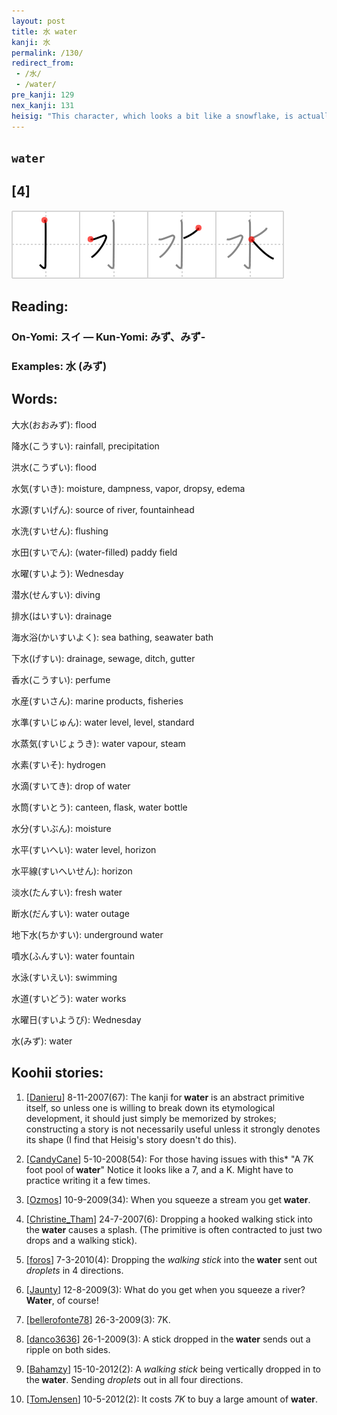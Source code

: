 ```yaml
---
layout: post
title: 水 water
kanji: 水
permalink: /130/
redirect_from:
 - /水/
 - /water/
pre_kanji: 129
nex_kanji: 131
heisig: "This character, which looks a bit like a snowflake, is actually a pictograph of <b>water</b>&nbsp;- not any particular body of water or movement of water, but simply the generic name for <b>water</b>. Should you have any difficulty remembering it, simply think of a <i>walking stick</i> being dropped vertically into the <b>water</b>, sending <i>droplets</i> out in all four directions. Then all you need to learn is how to write it in proper order."
---
```


## `water`

## [4]

<div class="stroke"><img src="../images/E6B0B4.png" /></div>

## Reading:

### On-Yomi: スイ &mdash; Kun-Yomi: みず、みず-

### Examples: 水 (みず)

## Words:

大水(おおみず): flood

降水(こうすい): rainfall, precipitation

洪水(こうずい): flood

水気(すいき): moisture, dampness, vapor, dropsy, edema

水源(すいげん): source of river, fountainhead

水洗(すいせん): flushing

水田(すいでん): (water-filled) paddy field

水曜(すいよう): Wednesday

潜水(せんすい): diving

排水(はいすい): drainage

海水浴(かいすいよく): sea bathing, seawater bath

下水(げすい): drainage, sewage, ditch, gutter

香水(こうすい): perfume

水産(すいさん): marine products, fisheries

水準(すいじゅん): water level, level, standard

水蒸気(すいじょうき): water vapour, steam

水素(すいそ): hydrogen

水滴(すいてき): drop of water

水筒(すいとう): canteen, flask, water bottle

水分(すいぶん): moisture

水平(すいへい): water level, horizon

水平線(すいへいせん): horizon

淡水(たんすい): fresh water

断水(だんすい): water outage

地下水(ちかすい): underground water

噴水(ふんすい): water fountain

水泳(すいえい): swimming

水道(すいどう): water works

水曜日(すいようび): Wednesday

水(みず): water

## Koohii stories:

1) [<a href="http://kanji.koohii.com/profile/Danieru">Danieru</a>] 8-11-2007(67): The kanji for<strong> water</strong> is an abstract primitive itself, so unless one is willing to break down its etymological development, it should just simply be memorized by strokes; constructing a story is not necessarily useful unless it strongly denotes its shape (I find that Heisig&#039;s story doesn&#039;t do this). 

2) [<a href="http://kanji.koohii.com/profile/CandyCane">CandyCane</a>] 5-10-2008(54): For those having issues with this* &quot;A 7K foot pool of<strong> water</strong>&quot; Notice it looks like a 7, and a K. Might have to practice writing it a few times. 

3) [<a href="http://kanji.koohii.com/profile/Ozmos">Ozmos</a>] 10-9-2009(34): When you squeeze a stream you get<strong> water</strong>. 

4) [<a href="http://kanji.koohii.com/profile/Christine_Tham">Christine_Tham</a>] 24-7-2007(6): Dropping a hooked walking stick into the<strong> water</strong> causes a splash. (The primitive is often contracted to just two drops and a walking stick). 

5) [<a href="http://kanji.koohii.com/profile/foros">foros</a>] 7-3-2010(4): Dropping the <em>walking stick</em> into the<strong> water</strong> sent out <em>droplets</em> in 4 directions. 

6) [<a href="http://kanji.koohii.com/profile/Jaunty">Jaunty</a>] 12-8-2009(3): What do you get when you squeeze a river?<strong> Water</strong>, of course! 

7) [<a href="http://kanji.koohii.com/profile/bellerofonte78">bellerofonte78</a>] 26-3-2009(3): 7K. 

8) [<a href="http://kanji.koohii.com/profile/danco3636">danco3636</a>] 26-1-2009(3): A stick dropped in the<strong> water</strong> sends out a ripple on both sides. 

9) [<a href="http://kanji.koohii.com/profile/Bahamzy">Bahamzy</a>] 15-10-2012(2): A <em>walking stick</em> being vertically dropped in to the<strong> water</strong>. Sending <em>droplets</em> out in all four directions. 

10) [<a href="http://kanji.koohii.com/profile/TomJensen">TomJensen</a>] 10-5-2012(2): It costs <em>7K</em> to buy a large amount of <strong>water</strong>. 
